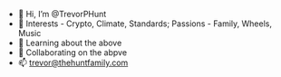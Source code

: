 - 👋 Hi, I’m @TrevorPHunt
- 👀 Interests - Crypto, Climate, Standards; Passions - Family, Wheels, Music
- 🌱 Learning about the above
- 💞️ Collaborating on the abpve
- 📫 trevor@thehuntfamily.com

<!---
TrevorPHunt/TrevorPHunt is a ✨ special ✨ repository because its `README.md` (this file) appears on your GitHub profile.
You can click the Preview link to take a look at your changes.
--->
